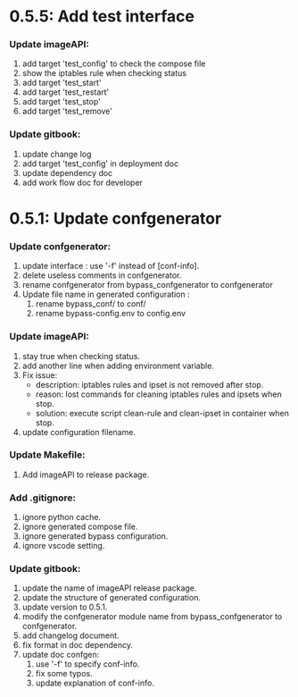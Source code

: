 # 0.5.5: Add test interface

### Update imageAPI:
1. add target 'test_config' to check the compose file
2. show the iptables rule when checking status
3. add target 'test_start'
4. add target 'test_restart'
5. add target 'test_stop'
6. add target 'test_remove'

### Update gitbook:
1. update change log
2. add target 'test_config' in deployment doc
3. update dependency doc
4. add work flow doc for developer



# 0.5.1: Update confgenerator

### Update confgenerator:
1. update interface : use '-f' instead of [conf-info].
2. delete useless comments in confgenerator.
3. rename confgenerator from bypass_confgenerator to confgenerator
4. Update file name in generated configuration :
    1) rename bypass_conf/ to conf/
    2) rename bypass-config.env to config.env

### Update imageAPI:
1. stay true when checking status.
2. add another line when adding environment variable.
3. Fix issue:
    * description: iptables rules and ipset is not removed after stop.
    * reason: lost commands for cleaning iptables rules and ipsets when stop.
    * solution: execute script clean-rule and clean-ipset in container when stop.
4. update configuration filename.

### Update Makefile:
1. Add imageAPI to release package.

### Add .gitignore:
1. ignore python cache.
2. ignore generated compose file.
3. ignore generated bypass configuration.
4. ignore vscode setting.

### Update gitbook:
1. update the name of imageAPI release package.
2. update the structure of generated configuration.
3. update version to 0.5.1.
4. modify the confgenerator module name from bypass_confgenerator to confgenerator.
5. add changelog document.
6. fix format in doc dependency.
7. update doc confgen:
   1) use '-f' to specify conf-info.
   2) fix some typos.
   3) update explanation of conf-info.

